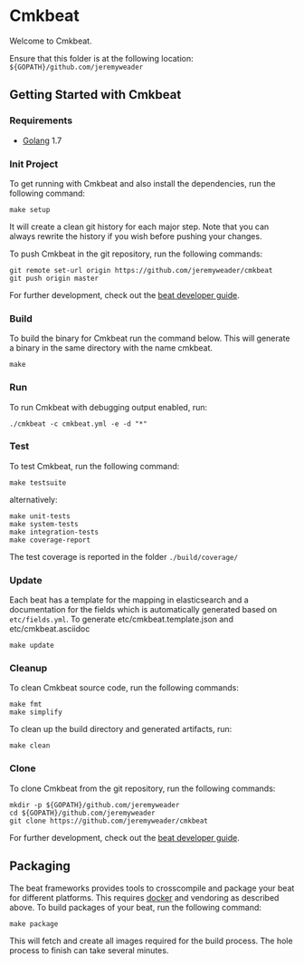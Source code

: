 # Cmkbeat

Welcome to Cmkbeat.

Ensure that this folder is at the following location:
`${GOPATH}/github.com/jeremyweader`

## Getting Started with Cmkbeat

### Requirements

* [Golang](https://golang.org/dl/) 1.7

### Init Project
To get running with Cmkbeat and also install the
dependencies, run the following command:

```
make setup
```

It will create a clean git history for each major step. Note that you can always rewrite the history if you wish before pushing your changes.

To push Cmkbeat in the git repository, run the following commands:

```
git remote set-url origin https://github.com/jeremyweader/cmkbeat
git push origin master
```

For further development, check out the [beat developer guide](https://www.elastic.co/guide/en/beats/libbeat/current/new-beat.html).

### Build

To build the binary for Cmkbeat run the command below. This will generate a binary
in the same directory with the name cmkbeat.

```
make
```


### Run

To run Cmkbeat with debugging output enabled, run:

```
./cmkbeat -c cmkbeat.yml -e -d "*"
```


### Test

To test Cmkbeat, run the following command:

```
make testsuite
```

alternatively:
```
make unit-tests
make system-tests
make integration-tests
make coverage-report
```

The test coverage is reported in the folder `./build/coverage/`

### Update

Each beat has a template for the mapping in elasticsearch and a documentation for the fields
which is automatically generated based on `etc/fields.yml`.
To generate etc/cmkbeat.template.json and etc/cmkbeat.asciidoc

```
make update
```


### Cleanup

To clean  Cmkbeat source code, run the following commands:

```
make fmt
make simplify
```

To clean up the build directory and generated artifacts, run:

```
make clean
```


### Clone

To clone Cmkbeat from the git repository, run the following commands:

```
mkdir -p ${GOPATH}/github.com/jeremyweader
cd ${GOPATH}/github.com/jeremyweader
git clone https://github.com/jeremyweader/cmkbeat
```


For further development, check out the [beat developer guide](https://www.elastic.co/guide/en/beats/libbeat/current/new-beat.html).


## Packaging

The beat frameworks provides tools to crosscompile and package your beat for different platforms. This requires [docker](https://www.docker.com/) and vendoring as described above. To build packages of your beat, run the following command:

```
make package
```

This will fetch and create all images required for the build process. The hole process to finish can take several minutes.
